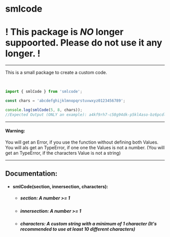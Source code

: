 # smlcode

# ! This package is _NO_ longer suppoorted. Please do not use it any longer. !

---

This is a small package to create a custom code.

<br>

```js
import { smlCode } from 'smlcode';

const chars = 'abcdefghijklmnopqrstuvwxyz0123456789';

console.log(smlCode(5, 8, chars));
//Expected Output (ONLY an example): a4kf9rh7-c58g94dk-p5kl4aso-bz6pcdlt-1qu5dk2c
```

---

#### Warning:

You will get an Error, if you use the function without defining both Values.
You will als get an TypeError, if one one the Values is not a number. (You will get an TypeError, if the characters Value is not a string)

---

## Documentation:

- #### smlCode(section, innersection, characters):
    - ##### section: A number >= 1
    - ##### innersection: A number >= 1
    - ##### characters: A custom string with a minimum of 1 character (It's recommended to use at least 10 different characters)